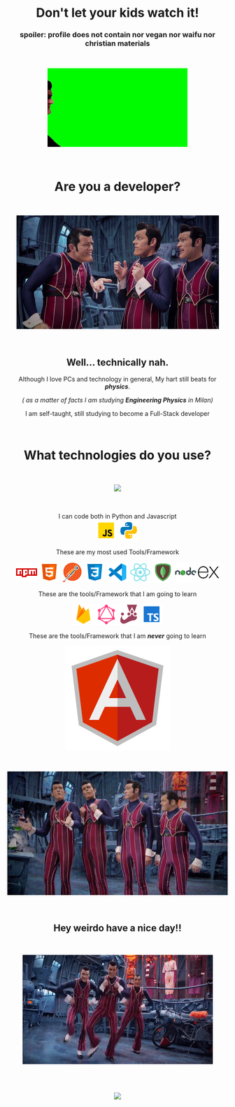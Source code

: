 <div align="center">

# **Don't let your kids watch it!**

### **spoiler:** profile does not contain nor vegan nor waifu nor christian materials

<br>
<p align="center">
  <img src="gifs/dont.gif" />
</p>
<br>

# **Are you a developer?**

<br>
<p align="center">
  <img src="gifs/areYouACoder.gif" />
</p>
<br>

## **Well... technically nah.**

Although I love PCs and technology in general, My hart still beats for **_physics_**.

_( as a matter of facts I am studying **Engineering Physics** in Milan)_

I am self-taught, still studying to become a Full-Stack developer

<br>

# **What technologies do you use?**

<br>
<p align="center">
  <img src="gifs/weAreNumberOne.gif" />
</p>
<br>

I can code both in Python and Javascript
<br>
<img src="images/js.png" />
<img src="images/python.png" />

These are my most used Tools/Framework

<img src="images/npm.png" />
<img src="images/html.png" />
<img src="images/postman.png" />
<img src="images/css3.png" />
<img src="images/vs.png" />
<img src="images/react.png" />
<img src="images/mongo.png" />
<img src="images/node.png" />
<img src="images/express.png" />
<br>

These are the tools/Framework that I am going to learn

<img src="images/firebase.png" />
<img src="images/graphql.png" />
<img src="images/jest.png" />
<img src="images/ts.png" />
<br>

These are the tools/Framework that I am **_never_** going to learn

<p align="center">
  <img src="images/angular.png" />
</p>

<br>
<p align="center">
  <img src="gifs/lol.gif" />
</p>
<br>

## **Hey weirdo have a nice day!!**

<br>
<p align="center">
  <img src="gifs/lol2.gif" />
</p>
<br>

<br>
<p align="center">
  <img src="gifs/throw.gif" />
</p>
<br>

<div>
